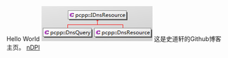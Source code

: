 Hello World
![Alt text](./dnsRes.png "dnsRes")
这是史道轩的Github博客主页。
[nDPI](https://github.com/ntop/nDPI "nDPI")
